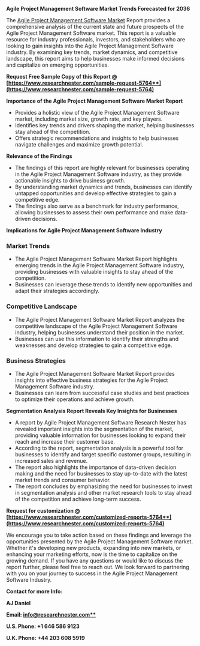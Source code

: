 ﻿**Agile Project Management Software Market Trends Forecasted for 2036**

The [Agile Project Management Software Market](https://www.researchnester.com/reports/agile-project-management-software-market/5764) Report provides a comprehensive analysis of the current state and future prospects of the Agile Project Management Software market. This report is a valuable resource for industry professionals, investors, and stakeholders who are looking to gain insights into the Agile Project Management Software industry. By examining key trends, market dynamics, and competitive landscape, this report aims to help businesses make informed decisions and capitalize on emerging opportunities.

**Request Free Sample Copy of this Report @ [https://www.researchnester.com/sample-request-5764**](https://www.researchnester.com/sample-request-5764)**

**Importance of the Agile Project Management Software Market Report**

- Provides a holistic view of the Agile Project Management Software market, including market size, growth rate, and key players.
- Identifies key trends and drivers shaping the market, helping businesses stay ahead of the competition.
- Offers strategic recommendations and insights to help businesses navigate challenges and maximize growth potential.

**Relevance of the Findings**

- The findings of this report are highly relevant for businesses operating in the Agile Project Management Software industry, as they provide actionable insights to drive business growth.
- By understanding market dynamics and trends, businesses can identify untapped opportunities and develop effective strategies to gain a competitive edge.
- The findings also serve as a benchmark for industry performance, allowing businesses to assess their own performance and make data-driven decisions.

**Implications for Agile Project Management Software Industry**
### **Market Trends**
- The Agile Project Management Software Market Report highlights emerging trends in the Agile Project Management Software industry, providing businesses with valuable insights to stay ahead of the competition.
- Businesses can leverage these trends to identify new opportunities and adapt their strategies accordingly.
### **Competitive Landscape**
- The Agile Project Management Software Market Report analyzes the competitive landscape of the Agile Project Management Software industry, helping businesses understand their position in the market.
- Businesses can use this information to identify their strengths and weaknesses and develop strategies to gain a competitive edge.
### **Business Strategies**
- The Agile Project Management Software Market Report provides insights into effective business strategies for the Agile Project Management Software industry.
- Businesses can learn from successful case studies and best practices to optimize their operations and achieve growth.

**Segmentation Analysis Report Reveals Key Insights for Businesses**

- A report by Agile Project Management Software Research Nester has revealed important insights into the segmentation of the market, providing valuable information for businesses looking to expand their reach and increase their customer base.
- According to the report, segmentation analysis is a powerful tool for businesses to identify and target specific customer groups, resulting in increased sales and revenue.
- The report also highlights the importance of data-driven decision making and the need for businesses to stay up-to-date with the latest market trends and consumer behavior.
- The report concludes by emphasizing the need for businesses to invest in segmentation analysis and other market research tools to stay ahead of the competition and achieve long-term success.

**Request for customization @ [https://www.researchnester.com/customized-reports-5764**](https://www.researchnester.com/customized-reports-5764)**

We encourage you to take action based on these findings and leverage the opportunities presented by the Agile Project Management Software market. Whether it's developing new products, expanding into new markets, or enhancing your marketing efforts, now is the time to capitalize on the growing demand. If you have any questions or would like to discuss the report further, please feel free to reach out. We look forward to partnering with you on your journey to success in the Agile Project Management Software Industry.

**Contact for more Info:**

**AJ Daniel**

**Email: [info@researchnester.com**](mailto:info@researchnester.com)**

**U.S. Phone: +1 646 586 9123** 

**U.K. Phone: +44 203 608 5919**

